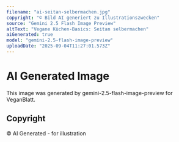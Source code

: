 ```yaml
---
filename: "ai-seitan-selbermachen.jpg"
copyright: "© Bild AI generiert zu Illustrationszwecken"
source: "Gemini 2.5 Flash Image Preview"
altText: "Vegane Küchen-Basics: Seitan selbermachen"
aiGenerated: true
model: "gemini-2.5-flash-image-preview"
uploadDate: "2025-09-04T11:27:01.573Z"
---
```


# AI Generated Image

This image was generated by gemini-2.5-flash-image-preview for VeganBlatt.

## Copyright
© AI Generated - for illustration
